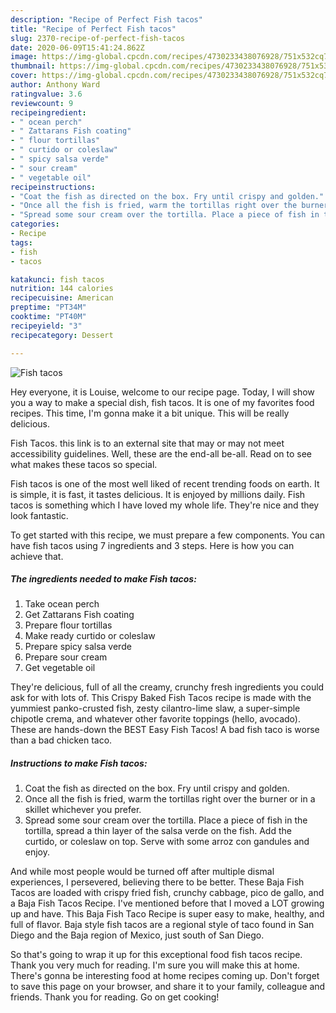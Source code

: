 ```yaml
---
description: "Recipe of Perfect Fish tacos"
title: "Recipe of Perfect Fish tacos"
slug: 2370-recipe-of-perfect-fish-tacos
date: 2020-06-09T15:41:24.862Z
image: https://img-global.cpcdn.com/recipes/4730233438076928/751x532cq70/fish-tacos-recipe-main-photo.jpg
thumbnail: https://img-global.cpcdn.com/recipes/4730233438076928/751x532cq70/fish-tacos-recipe-main-photo.jpg
cover: https://img-global.cpcdn.com/recipes/4730233438076928/751x532cq70/fish-tacos-recipe-main-photo.jpg
author: Anthony Ward
ratingvalue: 3.6
reviewcount: 9
recipeingredient:
- " ocean perch"
- " Zattarans Fish coating"
- " flour tortillas"
- " curtido or coleslaw"
- " spicy salsa verde"
- " sour cream"
- " vegetable oil"
recipeinstructions:
- "Coat the fish as directed on the box. Fry until crispy and golden."
- "Once all the fish is fried, warm the tortillas right over the burner or in a skillet  whichever you prefer."
- "Spread some sour cream over the tortilla. Place a piece of fish in the tortilla, spread a thin layer of the salsa verde on the fish. Add the curtido, or coleslaw on top. Serve with some arroz con gandules and enjoy."
categories:
- Recipe
tags:
- fish
- tacos

katakunci: fish tacos 
nutrition: 144 calories
recipecuisine: American
preptime: "PT34M"
cooktime: "PT40M"
recipeyield: "3"
recipecategory: Dessert

---
```



![Fish tacos](https://img-global.cpcdn.com/recipes/4730233438076928/751x532cq70/fish-tacos-recipe-main-photo.jpg)

Hey everyone, it is Louise, welcome to our recipe page. Today, I will show you a way to make a special dish, fish tacos. It is one of my favorites food recipes. This time, I'm gonna make it a bit unique. This will be really delicious.

Fish Tacos. this link is to an external site that may or may not meet accessibility guidelines. Well, these are the end-all be-all. Read on to see what makes these tacos so special.

Fish tacos is one of the most well liked of recent trending foods on earth. It is simple, it is fast, it tastes delicious. It is enjoyed by millions daily. Fish tacos is something which I have loved my whole life. They're nice and they look fantastic.


To get started with this recipe, we must prepare a few components. You can have fish tacos using 7 ingredients and 3 steps. Here is how you can achieve that.

<!--inarticleads1-->

##### The ingredients needed to make Fish tacos:

1. Take  ocean perch
1. Get  Zattarans Fish coating
1. Prepare  flour tortillas
1. Make ready  curtido or coleslaw
1. Prepare  spicy salsa verde
1. Prepare  sour cream
1. Get  vegetable oil


They&#39;re delicious, full of all the creamy, crunchy fresh ingredients you could ask for with lots of. This Crispy Baked Fish Tacos recipe is made with the yummiest panko-crusted fish, zesty cilantro-lime slaw, a super-simple chipotle crema, and whatever other favorite toppings (hello, avocado). These are hands-down the BEST Easy Fish Tacos! A bad fish taco is worse than a bad chicken taco. 

<!--inarticleads2-->

##### Instructions to make Fish tacos:

1. Coat the fish as directed on the box. Fry until crispy and golden.
1. Once all the fish is fried, warm the tortillas right over the burner or in a skillet  whichever you prefer.
1. Spread some sour cream over the tortilla. Place a piece of fish in the tortilla, spread a thin layer of the salsa verde on the fish. Add the curtido, or coleslaw on top. Serve with some arroz con gandules and enjoy.


And while most people would be turned off after multiple dismal experiences, I persevered, believing there to be better. These Baja Fish Tacos are loaded with crispy fried fish, crunchy cabbage, pico de gallo, and a Baja Fish Tacos Recipe. I&#39;ve mentioned before that I moved a LOT growing up and have. This Baja Fish Taco Recipe is super easy to make, healthy, and full of flavor. Baja style fish tacos are a regional style of taco found in San Diego and the Baja region of Mexico, just south of San Diego. 

So that's going to wrap it up for this exceptional food fish tacos recipe. Thank you very much for reading. I'm sure you will make this at home. There's gonna be interesting food at home recipes coming up. Don't forget to save this page on your browser, and share it to your family, colleague and friends. Thank you for reading. Go on get cooking!
